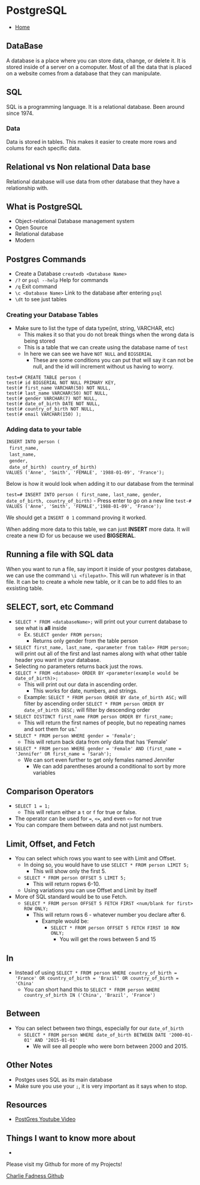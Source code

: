 # PostgreSQL

- [Home](https://fadnesscharlie.github.io/reading-notes/401/)

## DataBase

A database is a place where you can store data, change, or delete it. It is stored inside of a server on a comoputer. Most of all the data that is placed on a website comes from a database that they can manipulate.

## SQL

SQL is a programming language. It is a relational database. Been around since 1974.

### Data

Data is stored in tables. This makes it easier to create more rows and colums for each specific data.

## Relational vs Non relational Data base

Relational database will use data from other database that they have a relationship with.

## What is PostgreSQL

- Object-relational Database management system
- Open Source
- Relational database
- Modern

## Postgres Commands

- Create a Database `createdb <Database Name>`
- `/?` or `psql --help` Help for commands
- `/q` Exit command
- `\c <Database Name>` Link to the database after entering `psql`
- `\dt` to see just tables

### Creating your Database Tables

- Make sure to list the type of data type(int, string, VARCHAR, etc)
  - This makes it so that you do not break things when the wrong data is being stored
  - This is a table that we can create using the database name of `test`
  - In here we can see we have `NOT NULL` and `BIGSERIAL`
    - These are some conditions you can put that will say it can not be null, and the id will increment without us having to worry.

`test=# CREATE TABLE person (`  
`test(# id BIGSERIAL NOT NULL PRIMARY KEY,`  
`test(# first_name VARCHAR(50) NOT NULL,`  
`test(# last_name VARCHAR(50) NOT NULL,`  
`test(# gender VARCHAR(7) NOT NULL,`  
`test(# date_of_birth DATE NOT NULL,`  
`test(# country_of_birth NOT NULL,`  
`test(# email VARCHAR(150) );`

### Adding data to your table

`INSERT INTO person (`  
&nbsp;&nbsp;`first_name,`  
&nbsp;&nbsp;`last_name,`  
&nbsp;&nbsp;`gender,`  
&nbsp;&nbsp;`date_of_birth)`
&nbsp;&nbsp;`country_of_birth)`  
`VALUES ('Anne', 'Smith', 'FEMALE', '1988-01-09', 'France');`

Below is how it would look when adding it to our database from the terminal

`test=# INSERT INTO person ( first_name, last_name, gender, date_of_birth, country_of_birth)` - Press enter to go on a new line
`test-# VALUES ('Anne', 'Smith', 'FEMALE','1988-01-09', 'France');`

We should get a `INSERT 0 1` command proving it worked.

When adding more data to this table, we can just **INSERT** more data. It will create a new ID for us because we used **BIGSERIAL**.

## Running a file with SQL data

When you want to run a file, say import it inside of your postgres database, we can use the command `\i <filepath>`. This will run whatever is in that file. It can be to create a whole new table, or it can be to add files to an exsisting table.

## SELECT, sort, etc Command

- `SELECT * FROM <databaseName>;` will print out your current database to see what is **all** inside
  - Ex. `SELECT gender FROM person;`
    - Returns only gender from the table person
- `SELECT first_name, last_name, <parameter from table> FROM person;` will print out all of the first and last names along with what other table header you want in your database.
- Selecting no parameters returns back just the rows.
- `SELECT * FROM <database> ORDER BY <parameter(example would be date_of_birth)>;`
  - This will print out our data in ascending order.
    - This works for date, numbers, and strings.
  - Example:
    `SELECT * FROM person ORDER BY date_of_birth ASC;` will filter by ascending order
    `SELECT * FROM person ORDER BY date_of_birth DESC;` will filter by descending order
- `SELECT DISTINCT first_name FROM person ORDER BY first_name;`
  - This will return the first names of people, but no repeating names and sort them for us.'
- `SELECT * FROM person WHERE gender = 'Female';`
  - This will return back data from only data that has 'Female'
- `SELECT * FROM person WHERE gender = 'Female' AND (first_name = 'Jennifer' OR first_name = 'Sarah');`
  - We can sort even further to get only females named Jennifer
    - We can add parentheses around a conditional to sort by more variables

## Comparison Operators

- `SELECT 1 = 1;`
  - This will return either a `t` or `f` for true or false.
- The operator can be used for `=`, `<=`, and even `<>` for not true
- You can compare them between data and not just numbers.

## Limit, Offset, and Fetch

- You can select which rows you want to see with Limit and Offset.
  - In doing so, you would have to use `SELECT * FROM person LIMIT 5;`
    - This will show only the first 5.
  - `SELECT * FROM person OFFSET 5 LIMIT 5;`
    - This will return ropws 6-10.
  - Using variations you can use Offset and Limit by itself
- More of SQL standard would be to use Fetch.
  - `SELECT * FROM person OFFSET 5 FETCH FIRST <num/blank for first> ROW ONLY;`
    - This will return rows 6 - whatever number you declare after 6.
      - Example would be:
        - `SELECT * FROM person OFFSET 5 FETCH FIRST 10 ROW ONLY;`
          - You will get the rows between 5 and 15

## In

- Instead of using `SELECT * FROM person WHERE country_of_birth = 'France' OR country_of_birth = 'Brazil' OR country_of_birth = 'China'`
  - You can short hand this to `SELECT * FROM person WHERE country_of_birth IN ('China', 'Brazil', 'France')`

## Between

- You can select between two things, especially for our `date_of_birth`
  - `SELECT * FROM person WHERE date_of_birth BETWEEN DATE '2000-01-01' AND '2015-01-01'`
    - We will see all people who were born between 2000 and 2015.

## Other Notes

- Postges uses SQL as its main database
- Make sure you use your `;`, it is very important as it says when to stop.

## Resources

- [PostGres Youtube Video](https://www.youtube.com/watch?v=qw--VYLpxG4&ab_channel=freeCodeCamp.org)

## Things I want to know more about

-

Please visit my Github for more of my Projects!

[Charlie Fadness Github](https://github.com/fadnesscharlie)
